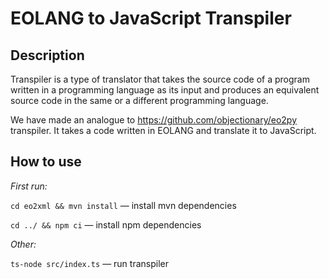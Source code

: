 # EOLANG to JavaScript Transpiler

## Description

Transpiler is a type of translator that takes the source code of a program written in a programming language as its input and produces an equivalent source code in the same or a different programming language.

We have made an analogue to https://github.com/objectionary/eo2py transpiler. It takes a code written in EOLANG and translate it to JavaScript.

## How to use

*First run:*

`cd eo2xml && mvn install` — install mvn dependencies 

`cd ../ && npm ci` — install npm dependencies 

*Other:*

`ts-node src/index.ts` — run transpiler